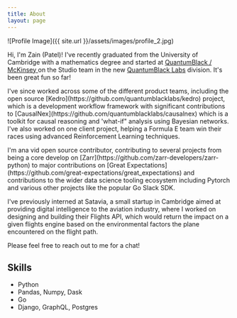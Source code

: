 ```yaml
---
title: About
layout: page
---
```

![Profile Image]({{ site.url }}/assets/images/profile_2.jpg)

<p>Hi, I'm Zain (Patel)! I've recently graduated from the University of Cambridge with a mathematics degree and started at <a href="https://www.quantumblack.com">QuantumBlack / McKinsey </a> on the Studio team in the new <a href="https://quantumblack.com/labs">QuantumBlack Labs</a> division. It's been great fun so far!</p>

<p>I've since worked across some of the different product teams, including the open source [Kedro](https://github.com/quantumblacklabs/kedro) project, which is a development workflow framework with significant contributions to [CausalNex](https://github.com/quantumblacklabs/causalnex) which is a toolkit for causal reasoning and 'what-if" analysis using Bayesian networks. I've also worked on one client project, helping a Formula E team win their races using advanced Reinforcement Learning techniques.
</p>

<p>I'm ana vid open source contributor, contributing to several projects from being a core develop on [Zarr](https://github.com/zarr-developers/zarr-python) to major contributions on [Great Expectations](https://github.com/great-expectations/great_expectations) and contributions to the wider data science tooling ecosystem including Pytorch and various other projects like the popular Go Slack SDK.</p>

<p>I've previously interned at Satavia, a small startup in Cambridge aimed at providing digital intelligence to the aviation industry, where I worked on designing and building their Flights API, which would return the impact on a given flights engine based on the environmental factors the plane encountered on the flight path.</p>

<p>Please feel free to reach out to me for a chat!</p>

<p></p>

<h2>Skills</h2>

<ul class="skill-list">
	<li>Python</li>
	<li>Pandas, Numpy, Dask</a>
	<li>Go</li>
	<li>Django, GraphQL, Postgres</li>
</ul>

<!-- <h2>Projects</h2>

<ul>
	<li><a href="https://github.com/">Lorem Lorem</a></li>
	<li><a href="https://github.com/">Ipsum Dolor</a></li>
	<li><a href="https://github.com/">Dolor Lorem</a></li>
</ul> -->
